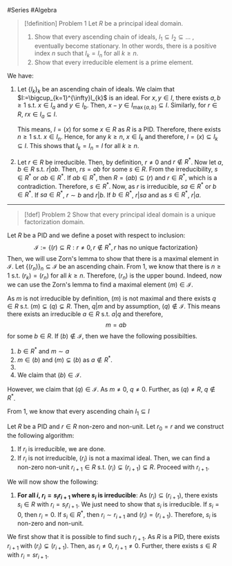 #Series #Algebra 

> [!definition] Problem 1
> Let $R$ be a principal ideal domain. 
> 1. Show that every ascending chain of ideals, $I_{1}\subseteq I_{2}\subseteq\dots$ , eventually become stationary. In other words, there is a positive index $n$ such that $I_{k}=I_{n}$ for all $k\geq n$. 
> 2. Show that every irreducible element is a prime element.

We have:
1. Let $\{ I_{k} \}_{k}$ be an ascending chain of ideals. We claim that $I:=\bigcup_{k=1}^{\infty}I_{k}$ is an ideal. For $x,y\in I$, there exists $a,b\geq 1$ s.t. $x\in I_{a}$ and $y\in I_{b}$. Then, $x-y\in I_{\max\{ a,b \}}\subseteq I$. Similarly, for $r\in R$, $rx\in I_a\subseteq I$. 
   
   This means, $I=(x)$ for some $x\in R$ as $R$ is a PID. Therefore, there exists $n\geq 1$ s.t. $x\in I_{n}$. Hence, for any $k\geq n$, $x\in I_{k}$ and therefore, $I=(x)\subseteq I_{k}\subseteq I$. This shows that $I_{k}=I_{n}=I$ for all $k\geq n$.
2. Let $r\in R$ be irreducible. Then, by definition, $r\neq 0$ and $r\notin R^{*}$. Now let $a,b\in R$ s.t. $r|ab$. Then, $rs=ab$ for some $s\in R$. From the irreducibility, $s\in R^{*}$ or $ab\in R^{*}$. If $ab\in R^{*}$, then $R=(ab)\subseteq(r)$ and $r\in R^{*}$, which is a contradiction. Therefore, $s\in R^{*}$. Now, as $r$ is irreducible, $sa\in R^{*}$ or $b\in R^{*}$. If $sa\in R^{*}$, $r\sim b$ and $r|b$. If $b\in R^{*}$, $r|sa$ and as $s\in R^{*}$, $r|a$.
---
> [!def] Problem 2
> Show that every principal ideal domain is a unique factorization domain.

Let $R$ be a PID and we define a poset with respect to inclusion:
$$\mathcal{I}:=\{ (r)\subseteq R:r\neq 0,r\notin R^{*},r \text{ has no unique factorization} \}$$
Then, we will use Zorn's lemma to show that there is a maximal element in $\mathcal{I}$. Let $\{ (r_{n}) \}_{n}\subseteq \mathcal{I}$ be an ascending chain. From 1, we know that there is $n\geq 1$ s.t. $(r_{k})=(r_{n})$ for all $k\geq n$. Therefore, $(r_{n})$ is the upper bound. Indeed, now we can use the Zorn's lemma to find a maximal element $(m)\in \mathcal{I}$. 

As $m$ is not irreducible by definition, $(m)$ is not maximal and there exists $q\in R$ s.t. $(m)\subsetneq (q)\subsetneq R$. Then, $q|m$ and  by assumption, $(q)\notin \mathcal{I}$. This means there exists an irreducible $a\in R$ s.t. $a|q$ and therefore, $$m=ab$$for some $b\in R$. If $(b)\notin \mathcal{I}$, then we have the following possibilties.
1. $b\in R^{*}$ and $m\sim a$ 
1. $m\in (b)$ and $(m)\subsetneq(b)$ as $a\notin R^{*}$. 
2. 
3. We claim that $(b)\in \mathcal{I}$. 

However, we claim that $(q)\in \mathcal{I}$. As $m\neq 0$, $q\neq 0$. Further, as $(q)\neq R$, $q\notin R^{*}$. 

From 1, we know that every ascending chain $I_{1}\subseteq I$

Let $R$ be a PID and $r\in R$ non-zero and non-unit. Let $r_{0}=r$ and we construct the following algorithm:
1. If $r_{i}$ is irreducible, we are done.
2. If $r_{i}$ is not irreducible, $(r_{i})$ is not a maximal ideal. Then, we can find a non-zero non-unit $r_{i+1}\in R$ s.t. $(r_{i})\subsetneq(r_{i+1})\subsetneq R$. Proceed with $r_{i+1}$.

We will now show the following:
1. **For all $i$, $r_{i}=s_{i}r_{i+1}$ where $s_{i}$ is irreducible**:
   As $(r_{i})\subseteq(r_{i+1})$, there exists $s_{i}\in R$ with $r_{i}=s_{i}r_{i+1}$. We just need to show that $s_{i}$ is irreducible. If $s_{i}=0$, then $r_{i}=0$. If $s_{i}\in R^{*}$, then $r_{i}\sim r_{i+1}$ and $(r_{i})=(r_{i+1})$. Therefore, $s_{i}$ is non-zero and non-unit.


We first show that it is possible to find such $r_{i+1}$. As $R$ is a PID, there exists $r_{i+1}$ with $(r_{i})\subsetneq(r_{i+1})$. Then, as $r_{i}\neq 0$, $r_{i+1}\neq 0$. Further, there exists $s\in R$ with $r_{i}=sr_{i+1}$. 
